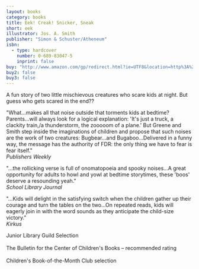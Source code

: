 ```yaml
---
layout: books
category: books
title: Eek! Creak! Snicker, Sneak
short: eek
illustrator: Jos. A. Smith
publisher: "Simon & Schuster/Atheneum"
isbn:
  - type: hardcover
    number: 0-689-83047-5
    inprint: false
buy: "http://www.amazon.com/gp/redirect.html?ie=UTF8&location=http%3A%2F%2Fwww.amazon.com%2FCreak-Snicker-Rhonda-Gowler-Greene%2Fdp%2F0689830475%3Fie%3DUTF8%26s%3Dbooks%26qid%3D1207814549%26sr%3D8-15&tag=rhondgowlegre-20&linkCode=ur2&camp=1789&creative=9325"
buy2: false
buy3: false
---
```


A fun story of two little mischievous creatures who scare kids at night. But guess who gets scared in the end??

"What…makes all that noise outside that torments kids at bedtime? Parents...will always look for a logical explanation: 'It's just a truck, a clackity train,/a thunderstorm, the zooooom of a plane.' But Greene and Smith step inside the imaginations of children and propose that such noises are the work of two creatures: Bugbear…and Bugaboo…Delivered in a funny way, the message has the authority of FDR: the only thing we have to fear is fear itself."  
_Publishers Weekly_

"…the rollicking verse is full of onomatopoeia and spooky noises…A great opportunity for adults to howl and yowl at bedtime storytimes, these 'boos' deserve a resounding yeah."  
_School Library Journal_

"…Kids will delight in the satisfying switch when the children gather up their courage and turn the tables on the two…On repeated reads, kids will eagerly join in with the word sounds as they anticipate the child-size victory."  
_Kirkus_

<p class="awards">
Junior Library Guild Selection
<br /><br />
The Bulletin for the Center of Children's Books – recommended rating
<br /><br />
Children's Book-of-the-Month Club selection
</p>